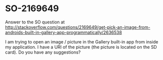 # SO-2169649

Answer to the SO question at http://stackoverflow.com/questions/2169649/get-pick-an-image-from-androids-built-in-gallery-app-programmatically/2636538

  I am trying to open an image / picture in the Gallery built-in app from inside my application.
  I have a URI of the picture (the picture is located on the SD card).
  Do you have any suggestions?
